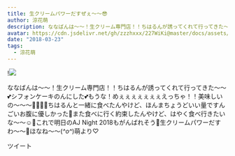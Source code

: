 ```yaml
---
title: 生クリームパワーだすぜぇ〜〜😎
author: 涼花萌
description: ななばんは〜〜！生クリーム専門店！！ちはるんが誘ってくれて行ってきた〜〜💕シフォンケーキのんにした💕もうな！めぇぇぇぇぇぇぇえっちゃ！！美味しいの〜〜〜🙈💓💓💓ちはるんと一緒に食べたんやけど、ほんまちょ...
avatar: https://cdn.jsdelivr.net/gh/zzzhxxx/227WiKi@master/docs/assets/photo/avatar/moe.jpg
date: "2018-03-23"
tags:
  - 涼花萌
---
```


!![](https://cdn.jsdelivr.net/gh/zzzhxxx/227WiKi-image@master/blog-image/moe-2018-03-23_1.jpg)


ななばんは〜〜！生クリーム専門店！！ちはるんが誘ってくれて行ってきた〜〜💕シフォンケーキのんにした💕もうな！めぇぇぇぇぇぇぇえっちゃ！！美味しいの〜〜〜🙈💓💓💓ちはるんと一緒に食べたんやけど、ほんまちょうどいい量ですんごいお腹に優しかった💓また食べに行く約束したんやけど、はやく食べ行きたいな〜〜☺️💓これで明日のAJ Night 2018もがんばれそう💫生クリームパワーだすわ〜〜🤗ほなね〜〜(*^o^*)萌より♡


ツイート



